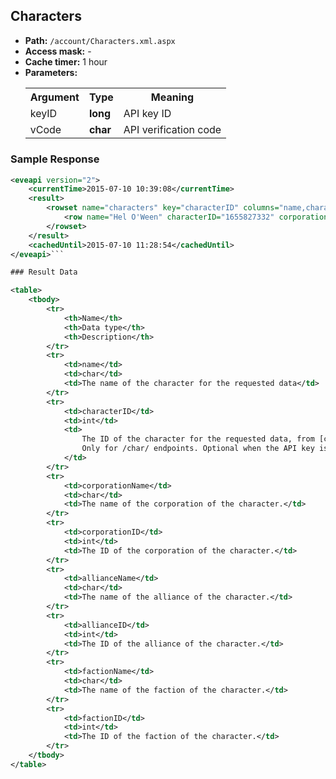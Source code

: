 ## Characters


* __Path:__ ``/account/Characters.xml.aspx``
* __Access mask:__ -  
* __Cache timer:__ 1 hour  
* __Parameters:__
    <table>
        <tbody>
            <tr>
                <th>Argument</th>
                <th>Type</th>
                <th>Meaning</th>
            </tr>
            <tr>
                <td>keyID</td>
                <td><strong>long</strong></td>
                <td>API key ID</td>
            <tr>
            <tr>
                <td>vCode</td>
                <td><strong>char</strong></td>
                <td>API verification code</td>
            <tr>
        </tbody>
    </table>

### Sample Response

```xml
<eveapi version="2">
    <currentTime>2015-07-10 10:39:08</currentTime>
    <result>
        <rowset name="characters" key="characterID" columns="name,characterID,corporationName,corporationID,allianceID,allianceName,factionID,factionName">
            <row name="Hel O'Ween" characterID="1655827332" corporationName="Men On A Mission" corporationID="1226284052" allianceID="0" allianceName="" factionID="0" factionName="" />
        </rowset>
    </result>
    <cachedUntil>2015-07-10 11:28:54</cachedUntil>
</eveapi>```  

### Result Data

<table>
    <tbody>
        <tr>
            <th>Name</th>
            <th>Data type</th>
            <th>Description</th>
        </tr>
        <tr>
            <td>name</td>
            <td>char</td>
            <td>The name of the character for the requested data</td>
        </tr>
        <tr>
            <td>characterID</td>
            <td>int</td>
            <td>
                The ID of the character for the requested data, from [char/CharacterList](char_characterlist.md). 
                Only for /char/ endpoints. Optional when the API key is only valid for a single character.
            </td>
        </tr>
        <tr>
            <td>corporationName</td>
            <td>char</td>
            <td>The name of the corporation of the character.</td>
        </tr>
        <tr>
            <td>corporationID</td>
            <td>int</td>
            <td>The ID of the corporation of the character.</td>
        </tr>
        <tr>
            <td>allianceName</td>
            <td>char</td>
            <td>The name of the alliance of the character.</td>
        </tr>
        <tr>
            <td>allianceID</td>
            <td>int</td>
            <td>The ID of the alliance of the character.</td>
        </tr>
        <tr>
            <td>factionName</td>
            <td>char</td>
            <td>The name of the faction of the character.</td>
        </tr>
        <tr>
            <td>factionID</td>
            <td>int</td>
            <td>The ID of the faction of the character.</td>
        </tr>
    </tbody>
</table>

